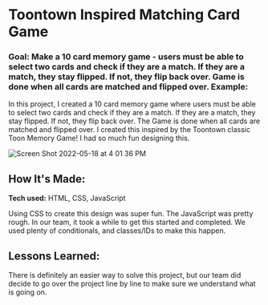 # Toontown Inspired Matching Card Game

### Goal: Make a 10 card memory game - users must be able to select two cards and check if they are a match. If they are a match, they stay flipped. If not, they flip back over. Game is done when all cards are matched and flipped over. Example: 

In this project, I created a 10 card memory game where users must be able to select two cards and check if they are a match. If they are a match, they stay flipped. If not, they flip back over. The Game is done when all cards are matched and flipped over. I created this inspired by the Toontown classic Toon Memory Game! I had so much fun designing this. 

![Screen Shot 2022-05-18 at 4 01 36 PM](https://user-images.githubusercontent.com/102037717/169146393-6c676150-1379-45f6-a869-49362a8f76b2.png)

## How It's Made:

**Tech used:** HTML, CSS, JavaScript

Using CSS to create this design was super fun. The JavaScript was pretty rough. In our team, it took a while to get this started and completed. We used plenty of conditionals, and classes/IDs to make this happen. 

## Lessons Learned:

There is definitely an easier way to solve this project, but our team did decide to go over the project line by line to make sure we understand what is going on.
